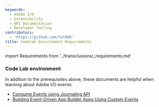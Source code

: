 ```yaml
---
keywords:
  - Adobe I/O
  - Extensibility
  - API Documentation
  - Developer Tooling
contributors:
  - 'https://github.com/Yu1986'
title: Codelab Environment Requirements
---
```


import Requirements from '../transclusions/_requirements.md'

<Requirements/>

### Code Lab environment

In addition to the prerequisites above, these documents are helpful when learning about Adobe I/O events: 

* [Consume Events using Journaling API](../journaling-events/index.md)
* [Building Event-Driven App Builder Apps Using Custom Events](../event-driven/index.md)
